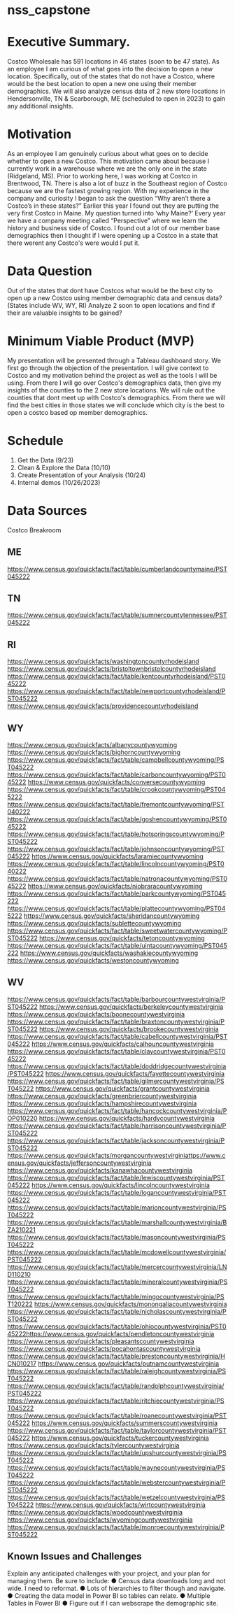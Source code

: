 # nss_capstone

 # Executive Summary.
Costco Wholesale has 591 locations in 46 states (soon to be 47 state). As an employee I am curious of what goes into the decision to open a new location. Specifically, out of the states that do not have a Costco, where would be the best location to open a new one using their member demographics. We will also analyze census data of 2 new store locations in Hendersonville, TN & Scarborough, ME (scheduled to open in 2023) to gain any additional insights. 

# Motivation
As an employee I am genuinely curious about what goes on to decide whether to open a new Costco. This motivation came about because I currently work in a warehouse where we are the only one in the state (Ridgeland, MS). Prior to working here, I was working at Costco in Brentwood, TN. There is also a lot of buzz in the Southeast region of Costco because we are the fastest growing region. With my experience in the company and curiosity I began to ask the question “Why aren’t there a Costco’s in these states?” Earlier this year I found out they are putting the very first Costco in Maine. My question turned into ‘why Maine?’ Every year we have a company meeting called “Perspective” where we learn the history and business side of Costco. I found out a lot of our member base demographics then I thought if I were opening up a Costco in a state that there werent any Costco's were would I put it. 

# Data Question

 Out of the states that dont have Costcos what would be the best city to open up a new Costco using member demographic data and census data? (States include WV, WY, RI)
 Analyze 2 soon to open locations and find if their are valuable insights to be gained?
 

# Minimum Viable Product (MVP)
My presentation will be presented through a Tableau dashboard story. We first go through the objection of the presentation. I will give context to Costco and my motivation behind the project as well as the tools I will be using. From there I will go over Costco's demographics data, then give my insights of the counties to the 2 new store locations. We will rule out the counties that dont meet up with Costco's demographics. From there we will find the best cities in those states we will conclude which city is the best to open a costco based op member demographics. 

# Schedule
1.	Get the Data (9/23)
2.	Clean & Explore the Data (10/10)
3.	Create Presentation of your Analysis (10/24)
4.	Internal demos (10/26/2023)


# Data Sources
Costco Breakroom
 

## ME
https://www.census.gov/quickfacts/fact/table/cumberlandcountymaine/PST045222

## TN
https://www.census.gov/quickfacts/fact/table/sumnercountytennessee/PST045222

## RI
https://www.census.gov/quickfacts/washingtoncountyrhodeisland
https://www.census.gov/quickfacts/bristoltownbristolcountyrhodeisland
https://www.census.gov/quickfacts/fact/table/kentcountyrhodeisland/PST045222
https://www.census.gov/quickfacts/fact/table/newportcountyrhodeisland/PST045222
https://www.census.gov/quickfacts/providencecountyrhodeisland

## WY
https://www.census.gov/quickfacts/albanycountywyoming
https://www.census.gov/quickfacts/bighorncountywyoming
https://www.census.gov/quickfacts/fact/table/campbellcountywyoming/PST045222
https://www.census.gov/quickfacts/fact/table/carboncountywyoming/PST045222
https://www.census.gov/quickfacts/conversecountywyoming
https://www.census.gov/quickfacts/fact/table/crookcountywyoming/PST045222
https://www.census.gov/quickfacts/fact/table/fremontcountywyoming/PST040222
https://www.census.gov/quickfacts/fact/table/goshencountywyoming/PST045222
https://www.census.gov/quickfacts/fact/table/hotspringscountywyoming/PST045222
https://www.census.gov/quickfacts/fact/table/johnsoncountywyoming/PST045222
https://www.census.gov/quickfacts/laramiecountywyoming
https://www.census.gov/quickfacts/fact/table/lincolncountywyoming/PST040222
https://www.census.gov/quickfacts/fact/table/natronacountywyoming/PST045222
https://www.census.gov/quickfacts/niobraracountywyoming
https://www.census.gov/quickfacts/fact/table/parkcountywyoming/PST045222
https://www.census.gov/quickfacts/fact/table/plattecountywyoming/PST045222
https://www.census.gov/quickfacts/sheridancountywyoming
https://www.census.gov/quickfacts/sublettecountywyoming
https://www.census.gov/quickfacts/fact/table/sweetwatercountywyoming/PST045222
https://www.census.gov/quickfacts/tetoncountywyoming
https://www.census.gov/quickfacts/fact/table/uintacountywyoming/PST045222
https://www.census.gov/quickfacts/washakiecountywyoming
https://www.census.gov/quickfacts/westoncountywyoming

## WV
https://www.census.gov/quickfacts/fact/table/barbourcountywestvirginia/PST045222
https://www.census.gov/quickfacts/berkeleycountywestvirginia
https://www.census.gov/quickfacts/boonecountywestvirginia
https://www.census.gov/quickfacts/fact/table/braxtoncountywestvirginia/PST045222
https://www.census.gov/quickfacts/brookecountywestvirginia
https://www.census.gov/quickfacts/fact/table/cabellcountywestvirginia/PST045222
https://www.census.gov/quickfacts/calhouncountywestvirginia
https://www.census.gov/quickfacts/fact/table/claycountywestvirginia/PST045222
https://www.census.gov/quickfacts/fact/table/doddridgecountywestvirginia/PST045222
https://www.census.gov/quickfacts/fayettecountywestvirginia
https://www.census.gov/quickfacts/fact/table/gilmercountywestvirginia/PST045222
https://www.census.gov/quickfacts/grantcountywestvirginia
https://www.census.gov/quickfacts/greenbriercountywestvirginia
https://www.census.gov/quickfacts/hampshirecountywestvirginia
https://www.census.gov/quickfacts/fact/table/hancockcountywestvirginia/POP010220
https://www.census.gov/quickfacts/hardycountywestvirginia
https://www.census.gov/quickfacts/fact/table/harrisoncountywestvirginia/PST045222
https://www.census.gov/quickfacts/fact/table/jacksoncountywestvirginia/PST045222
https://www.census.gov/quickfacts/morgancountywestvirginiattps://www.census.gov/quickfacts/jeffersoncountywestvirginia
https://www.census.gov/quickfacts/kanawhacountywestvirginia
https://www.census.gov/quickfacts/fact/table/lewiscountywestvirginia/PST045222
https://www.census.gov/quickfacts/lincolncountywestvirginia
https://www.census.gov/quickfacts/fact/table/logancountywestvirginia/PST045222
https://www.census.gov/quickfacts/fact/table/marioncountywestvirginia/PST045222
https://www.census.gov/quickfacts/fact/table/marshallcountywestvirginia/BZA210221
https://www.census.gov/quickfacts/fact/table/masoncountywestvirginia/PST045222
https://www.census.gov/quickfacts/fact/table/mcdowellcountywestvirginia/PST045222
https://www.census.gov/quickfacts/fact/table/mercercountywestvirginia/LND110210
https://www.census.gov/quickfacts/fact/table/mineralcountywestvirginia/PST045222
https://www.census.gov/quickfacts/fact/table/mingocountywestvirginia/PST120222
https://www.census.gov/quickfacts/monongaliacountywestvirginia
https://www.census.gov/quickfacts/fact/table/nicholascountywestvirginia/PST045222
https://www.census.gov/quickfacts/fact/table/ohiocountywestvirginia/PST045222https://www.census.gov/quickfacts/pendletoncountywestvirginia
https://www.census.gov/quickfacts/pleasantscountywestvirginia
https://www.census.gov/quickfacts/pocahontascountywestvirginia
https://www.census.gov/quickfacts/fact/table/prestoncountywestvirginia/HCN010217
https://www.census.gov/quickfacts/putnamcountywestvirginia
https://www.census.gov/quickfacts/fact/table/raleighcountywestvirginia/PST045222
https://www.census.gov/quickfacts/fact/table/randolphcountywestvirginia/PST045222
https://www.census.gov/quickfacts/fact/table/ritchiecountywestvirginia/PST045222
https://www.census.gov/quickfacts/fact/table/roanecountywestvirginia/PST045222
https://www.census.gov/quickfacts/summerscountywestvirginia
https://www.census.gov/quickfacts/fact/table/taylorcountywestvirginia/PST045222
https://www.census.gov/quickfacts/tuckercountywestvirginia
https://www.census.gov/quickfacts/tylercountywestvirginia
https://www.census.gov/quickfacts/fact/table/upshurcountywestvirginia/PST045222
https://www.census.gov/quickfacts/fact/table/waynecountywestvirginia/PST045222
https://www.census.gov/quickfacts/fact/table/webstercountywestvirginia/PST045222
https://www.census.gov/quickfacts/fact/table/wetzelcountywestvirginia/PST045222
https://www.census.gov/quickfacts/wirtcountywestvirginia
https://www.census.gov/quickfacts/woodcountywestvirginia
https://www.census.gov/quickfacts/wyomingcountywestvirginia
https://www.census.gov/quickfacts/fact/table/monroecountywestvirginia/PST045222

## Known Issues and Challenges
Explain any anticipated challenges with your project, and your plan for managing them. Be sure to include:
●	Census data downloads long and not wide. I need to reformat. 
●	Lots of hierarchies to filter though and navigate. 
●	Creating the data model in Power BI so tables can relate. 
●	Multiple Tables in Power BI
●	Figure out if I can webscrape the demographic site.
